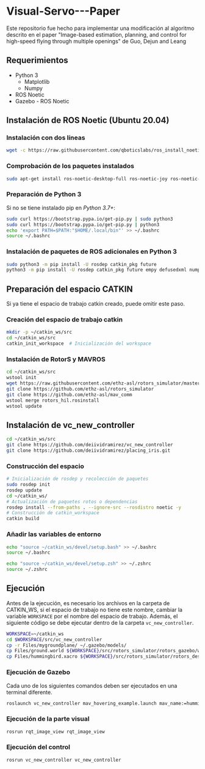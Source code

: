 # Visual-Servo---Paper
Este repositorio fue hecho para implementar una modificación al algoritmo descrito en el paper "Image-based estimation, planning, and control for high-speed flying through multiple openings" de Guo, Dejun and Leang

## Requerimientos

* Python 3
  * Matplotlib
  * Numpy
* ROS Noetic
* Gazebo - ROS Noetic

## Instalación de ROS Noetic (Ubuntu 20.04)

### Instalación con dos líneas

~~~ bash
wget -c https://raw.githubusercontent.com/qboticslabs/ros_install_noetic/master/ros_install_noetic.sh && chmod +x ./ros_install_noetic.sh && ./ros_install_noetic.sh
~~~

### Comprobación de los paquetes instalados

~~~ bash
sudo apt-get install ros-noetic-desktop-full ros-noetic-joy ros-noetic-octomap-ros ros-noetic-mavlink protobuf-compiler libgoogle-glog-dev ros-noetic-control-toolbox python3-wstool python3-catkin-tools
~~~

### Preparación de Python 3

Si no se tiene instalado pip en *Python 3.7+*:

~~~ bash
sudo curl https://bootstrap.pypa.io/get-pip.py | sudo python3
sudo curl https://bootstrap.pypa.io/get-pip.py | python3
echo 'export PATH=$PATH:"$HOME/.local/bin"' >> ~/.bashrc
source ~/.bashrc
~~~

### Instalación de paquetes de ROS adicionales en Python 3
  
~~~ bash
sudo python3 -m pip install -U rosdep catkin_pkg future
python3 -m pip install -U rosdep catkin_pkg future empy defusedxml numpy matplotlib imageio opencv-python
~~~

## Preparación del espacio CATKIN

Si ya tiene el espacio de trabajo catkin creado, puede omitir este paso.

### Creación del espacio de trabajo catkin

```bash
mkdir -p ~/catkin_ws/src
cd ~/catkin_ws/src
catkin_init_workspace  # Inicialización del workspace
```

### Instalación de RotorS y MAVROS

```bash
cd ~/catkin_ws/src
wstool init
wget https://raw.githubusercontent.com/ethz-asl/rotors_simulator/master/rotors_hil.rosinstall
git clone https://github.com/ethz-asl/rotors_simulator
git clone https://github.com/ethz-asl/mav_comm
wstool merge rotors_hil.rosinstall
wstool update
```

## Instalación de vc_new_controller

```bash
cd ~/catkin_ws/src
git clone https://github.com/deiividramirez/vc_new_controller
git clone https://github.com/deiividramirez/placing_iris.git
```

### Construcción del espacio

```bash
# Inicialización de rosdep y recolección de paquetes
sudo rosdep init
rosdep update
cd ~/catkin_ws/
# Actualización de paquetes rotos o dependencias
rosdep install --from-paths . --ignore-src --rosdistro noetic -y
# Construcción de catkin_workspace
catkin build
``` 

### Añadir las variables de entorno

```bash
echo "source ~/catkin_ws/devel/setup.bash" >> ~/.bashrc
source ~/.bashrc
```

```zsh
echo "source ~/catkin_ws/devel/setup.zsh" >> ~/.zshrc
source ~/.zshrc
```

## Ejecución

Antes de la ejecución, es necesario los archivos en la carpeta de CATKIN_WS, si el espacio de trabajo no tiene este nombre, cambiar la variable `WORKSPACE` por el nombre del espacio de trabajo. Además, el siguiente código se debe ejecutar dentro de la carpeta `vc_new_controller`.

```bash
WORKSPACE=~/catkin_ws
cd $WORKSPACE/src/vc_new_controller
cp -r Files/mygroundplane/ ~/.gazebo/models/
cp Files/ground.world ${WORKSPACE}/src/rotors_simulator/rotors_gazebo/worlds/
cp Files/hummingbird.xacro ${WORKSPACE}/src/rotors_simulator/rotors_description/urdf/hummingbird.xacro
```

### Ejecución de Gazebo

Cada uno de los siguientes comandos deben ser ejecutados en una terminal diferente.

```bash
roslaunch vc_new_controller mav_hovering_example.launch mav_name:=hummingbird  world_name:=ground
```

### Ejecución de la parte visual

```bash
rosrun rqt_image_view rqt_image_view           
```

### Ejecución del control

```bash
rosrun vc_new_controller vc_new_controller
```


<!-- 1. Se ejecuta vc_new_controller.launch
2. Este mismo ejecuta de primeras: chaumette.cpp (línea 159)
3. Este ejecuta internamente a compute_descriptors.cpp (línea 14)
4. Después camera_norm.cpp (línea 27)
5. interaction_Mat.cpp (Línea 37)
6. Moore_Penrose_PInv.cpp (Línea 42)
7. Se actualiza los valores de velocidad, se integran y se publican en el dron
control uav ros robots formation formation-control dron cube-formation -->
